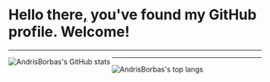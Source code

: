 # Hello there[,](https://www.youtube.com/watch?v=rEq1Z0bjdwc) you've found my GitHub profile. Welcome!

---

<img align="left" alt="AndrisBorbas's GitHub stats" 
src="https://github-readme-stats.vercel.app/api?username=AndrisBorbas&show_icons=true&hide_border=true&count_private=true" />

---

<img align="left" alt="AndrisBorbas's top langs" 
src="https://github-readme-stats.vercel.app/api/top-langs/?username=AndrisBorbas&layout=compact" />
